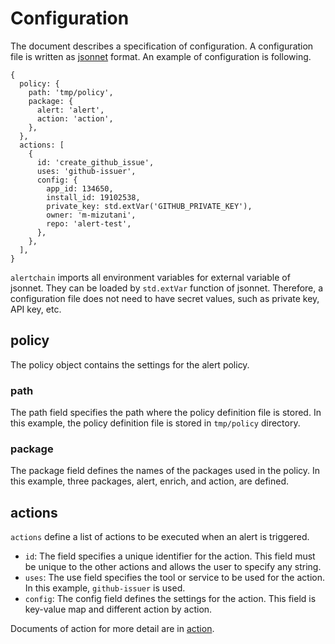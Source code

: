 # Configuration

The document describes a specification of configuration. A configuration file is written as [jsonnet](https://jsonnet.org/) format. An example of configuration is following.

```jsonnet
{
  policy: {
    path: 'tmp/policy',
    package: {
      alert: 'alert',
      action: 'action',
    },
  },
  actions: [
    {
      id: 'create_github_issue',
      uses: 'github-issuer',
      config: {
        app_id: 134650,
        install_id: 19102538,
        private_key: std.extVar('GITHUB_PRIVATE_KEY'),
        owner: 'm-mizutani',
        repo: 'alert-test',
      },
    },
  ],
}
```

`alertchain` imports all environment variables for external variable of jsonnet. They can be loaded by `std.extVar` function of jsonnet. Therefore, a configuration file does not need to have secret values, such as private key, API key, etc.

## policy

The policy object contains the settings for the alert policy.

### path

The path field specifies the path where the policy definition file is stored. In this example, the policy definition file is stored in `tmp/policy` directory.

### package

The package field defines the names of the packages used in the policy. In this example, three packages, alert, enrich, and action, are defined.

## actions

`actions` define a list of actions to be executed when an alert is triggered.

- `id`: The field specifies a unique identifier for the action. This field must be unique to the other actions and allows the user to specify any string.
- `uses`: The use field specifies the tool or service to be used for the action. In this example, `github-issuer` is used.
- `config`: The config field defines the settings for the action. This field is key-value map and different action by action.

Documents of action for more detail are in [action](./action/README.md).
